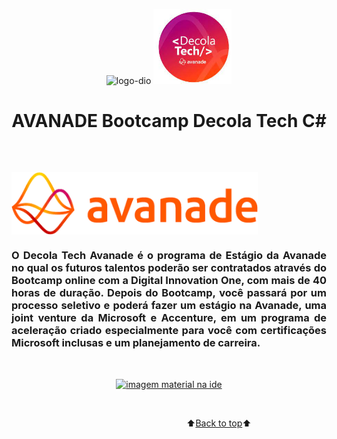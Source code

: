 <a name="back-to-top"></a>

 <p align="center">
    <img height="120px" src="https://github.com/marcosbarker/starting.net/blob/main/assets/logo_dio.png" alt="logo-dio">
    <img height="120px" src="/assets/logoDecola.jpeg" alt="logo decola">
    </p>

<h1 align="center">AVANADE Bootcamp Decola Tech C#</h1>

<br/>

## <img  height="100px" align="center" src="/assets/avanade.png">

<h3 align="justify">O Decola Tech Avanade é o programa de Estágio da Avanade no qual os futuros talentos poderão ser contratados através do Bootcamp online com a Digital Innovation One, com mais de 40 horas de duração. Depois do Bootcamp, você passará por um processo seletivo e poderá fazer um estágio na Avanade, uma joint venture da Microsoft e Accenture, em um programa de aceleração criado especialmente para você com certificações Microsoft inclusas e um planejamento de carreira.</h3>
   
<br/>

<p align="center">
    <a href="">
        <img height="400px" src="https://github.com/marcosbarker/starting.net/blob/main/assets/img_exerc.jpg" alt="imagem material na ide">
    </a>
        </p>

<br/>


&emsp;&emsp;&emsp;&emsp;&emsp;&emsp;&emsp;&emsp;&emsp;&emsp;&emsp;&emsp;&emsp;&emsp;&emsp;&emsp;&emsp;&emsp;&emsp;&emsp;⬆️[Back to top](#back-to-top)⬆️ 

